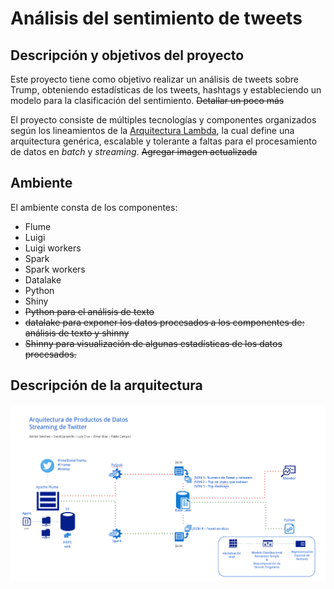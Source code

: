 # Análisis del sentimiento de tweets

## Descripción y objetivos del proyecto
Este proyecto tiene como objetivo realizar un análisis de tweets sobre Trump, obteniendo estadísticas de los tweets, hashtags y estableciendo un modelo para la clasificación del sentimiento. ~~Detallar un poco más~~

El proyecto consiste de múltiples tecnologías y componentes organizados según los lineamientos de la [Arquitectura Lambda](http://lambda-architecture.net/), la cual define una arquitectura genérica, escalable y tolerante a faltas para el procesamiento de datos en _batch_ y _streaming_. ~~Agregar imagen actualizada~~

## Ambiente
El ambiente consta de los componentes:
* Flume
* Luigi
* Luigi workers
* Spark
* Spark workers
* Datalake
* Python
* Shiny
* ~~Python para el análisis de texto~~
* ~~datalake para exponer los datos procesados a los componentes de: análisis de texto y shinny~~
* ~~Shinny para visualización de algunas estadísticas de los datos procesados.~~

## Descripción de la arquitectura

![Diseño Arquitectura](Readme_images/arqui.png)
